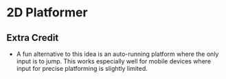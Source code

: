 # 2D Platformer

## Extra Credit

- A fun alternative to this idea is an auto-running platform where the only input is to jump. This works especially well for mobile devices where input for precise platforming is slightly limited.
